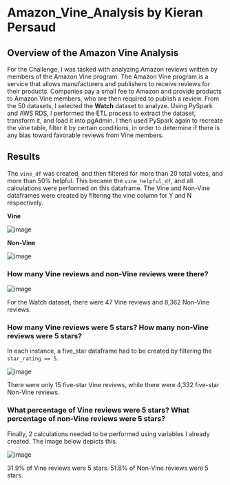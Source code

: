 # Amazon_Vine_Analysis by Kieran Persaud

## Overview of the Amazon Vine Analysis
For the Challenge, I was tasked with analyzing Amazon reviews written by members of the Amazon Vine program. The Amazon Vine program is a service that allows manufacturers and publishers to receive reviews for their products. Companies pay a small fee to Amazon and provide products to Amazon Vine members, who are then required to publish a review. From the 50 datasets, I selected the **Watch** dataset to analyze. Using PySpark and AWS RDS, I performed the ETL process to extract the dataset, transform it, and load it into pgAdmin. I then used PySpark again to recreate the vine table, filter it by certain conditions, in order to determine if there is any bias toward favorable reviews from Vine members.

## Results
The ```vine_df``` was created, and then filtered for more than 20 total votes, and more than 50% helpful. This became the ```vine_helpful_df```, and all calculations were performed on this dataframe. The Vine and Non-Vine dataframes were created by filtering the vine column for Y and N respectively.

**Vine**

![image](https://user-images.githubusercontent.com/84286467/135745611-90c2df71-d6a7-463c-a4ad-84c54973542d.png)

**Non-Vine**

![image](https://user-images.githubusercontent.com/84286467/135745621-38f201a1-3ab2-497d-8ee1-c5cf4123fd7d.png)

### How many Vine reviews and non-Vine reviews were there?

![image](https://user-images.githubusercontent.com/84286467/135745526-aa8509ae-ee85-4d34-9d14-8f275ab25aff.png)

For the Watch dataset, there were 47 Vine reviews and 8,362 Non-Vine reviews.

### How many Vine reviews were 5 stars? How many non-Vine reviews were 5 stars?

In each instance, a five_star dataframe had to be created by filtering the ```star_rating == 5```. 

![image](https://user-images.githubusercontent.com/84286467/135745690-e57fadba-6f06-4330-b6de-802cf3c1a116.png)

There were only 15 five-star Vine reviews, while there were 4,332 five-star Non-Vine reviews.

### What percentage of Vine reviews were 5 stars? What percentage of non-Vine reviews were 5 stars?

Finally, 2 calculations needed to be performed using variables I already created. The image below depicts this.

![image](https://user-images.githubusercontent.com/84286467/135745828-5d2199ea-0035-4af7-b2ab-5882c53cea7a.png)

31.9% of Vine reviews were 5 stars. 51.8% of Non-Vine reviews were 5 stars.
